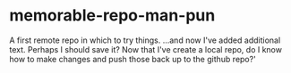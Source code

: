 # memorable-repo-man-pun
A first remote repo in which to try things.
...and now I've added additional text. Perhaps I should save it?
Now that I've create a local repo, do I know how to make changes and push those back up to the github repo?'
